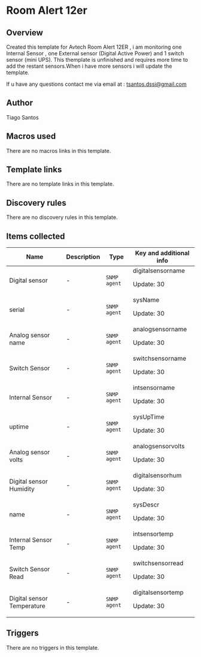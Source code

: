 # Room Alert 12er

## Overview

Created this template for Avtech Room Alert 12ER , i am monitoring one Internal Sensor , one External sensor (Digital Active Power) and 1 switch sensor (mini UPS). This themplate is unfinished and requires more time to add the restant sensors.When i have more sensors i will update the template.


If u have any questions contact me via email at : tsantos.dssi@gmail.com


 


 



## Author

Tiago Santos

## Macros used

There are no macros links in this template.

## Template links

There are no template links in this template.

## Discovery rules

There are no discovery rules in this template.

## Items collected

|Name|Description|Type|Key and additional info|
|----|-----------|----|----|
|Digital sensor|<p>-</p>|`SNMP agent`|digitalsensorname<p>Update: 30</p>|
|serial|<p>-</p>|`SNMP agent`|sysName<p>Update: 30</p>|
|Analog sensor name|<p>-</p>|`SNMP agent`|analogsensorname<p>Update: 30</p>|
|Switch Sensor|<p>-</p>|`SNMP agent`|switchsensorname<p>Update: 30</p>|
|Internal Sensor|<p>-</p>|`SNMP agent`|intsensorname<p>Update: 30</p>|
|uptime|<p>-</p>|`SNMP agent`|sysUpTime<p>Update: 30</p>|
|Analog sensor volts|<p>-</p>|`SNMP agent`|analogsensorvolts<p>Update: 30</p>|
|Digital sensor Humidity|<p>-</p>|`SNMP agent`|digitalsensorhum<p>Update: 30</p>|
|name|<p>-</p>|`SNMP agent`|sysDescr<p>Update: 30</p>|
|Internal Sensor Temp|<p>-</p>|`SNMP agent`|intsensortemp<p>Update: 30</p>|
|Switch Sensor Read|<p>-</p>|`SNMP agent`|switchsensorread<p>Update: 30</p>|
|Digital sensor Temperature|<p>-</p>|`SNMP agent`|digitalsensortemp<p>Update: 30</p>|
## Triggers

There are no triggers in this template.

